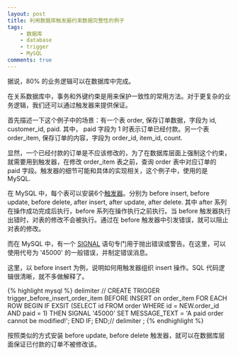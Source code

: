 ```yaml
---
layout: post
title: 利用数据库触发器约束数据完整性的例子
tags:
    - 数据库
    - database
    - trigger
    - MySQL
comments: true
---
```


据说，80% 的业务逻辑可以在数据库中完成。

在关系数据库中，事务和外键约束是用来保护一致性的常用方法。对于更复杂的业务逻辑，我们还可以通过触发器来提供保证。

首先描述一下这个例子中的场景：有一个表 order, 保存订单数据，字段为 id, customer_id, paid. 其中， paid 字段为 1 时表示订单已经付款。另一个表 order_item, 保存订单的内容，字段为 order_id, item_id, count. 

显然，一个已经付款的订单是不应该修改的，为了在数据库层面上强制这个约束，就需要用到触发器，在修改 order_item 表之前，查询 order 表中对应订单的 paid 字段。触发器的细节可能和具体的实现相关，这个例子中，使用的是 MySQL.

在 MySQL 中，每个表可以安装6个[触发器](http://dev.mysql.com/doc/refman/5.7/en/trigger-syntax.html)。分别为 before insert, before update, before delete, after insert, after update, after delete. 其中 after 系列在操作成功完成后执行，before 系列在操作执行之前执行。当 before 触发器执行出错时，对表的修改不会被执行。通过在 before 触发器中引发错误，就可以阻止对表的修改。

而在 MySQL 中，有一个 [SIGNAL](http://dev.mysql.com/doc/refman/5.7/en/signal.html) 语句专门用于抛出错误或警告。在这里，可以使用代号为 '45000' 的一般错误，并制定错误消息。

这里，以 before insert 为例，说明如何用触发器组织 insert 操作。SQL 代码逻辑很清晰，就不多做解释了。

{% highlight mysql %}
delimiter //
CREATE TRIGGER trigger_before_insert_order_item BEFORE INSERT on order_item
FOR EACH ROW
BEGIN
    IF EXSIT (SELECT id FROM order WHERE id = NEW.order_id AND paid = 1) THEN
        SIGNAL '45000' SET MESSAGE_TEXT = 'A paid order cannot be modified!';
    END IF;
END;//
delimiter ;
{% endhighlight %}

按照类似的方式安装 before update, before delete 触发器，就可以在数据库层面保证已付款的订单不被修改该。
